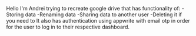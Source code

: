 Hello I'm Andrei trying to recreate google drive that has functionality of:
  -Storing data
  -Renaming data
  -Sharing data to another user
  -Deleting it if you need to
It also has authentication using appwrite with email otp in order for the user to log in to their respective dashboard.